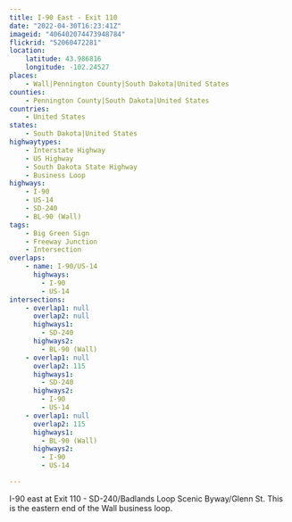 ```yaml
---
title: I-90 East - Exit 110
date: "2022-04-30T16:23:41Z"
imageid: "406402074473948784"
flickrid: "52060472281"
location:
    latitude: 43.986816
    longitude: -102.24527
places:
    - Wall|Pennington County|South Dakota|United States
counties:
    - Pennington County|South Dakota|United States
countries:
    - United States
states:
    - South Dakota|United States
highwaytypes:
    - Interstate Highway
    - US Highway
    - South Dakota State Highway
    - Business Loop
highways:
    - I-90
    - US-14
    - SD-240
    - BL-90 (Wall)
tags:
    - Big Green Sign
    - Freeway Junction
    - Intersection
overlaps:
    - name: I-90/US-14
      highways:
        - I-90
        - US-14
intersections:
    - overlap1: null
      overlap2: null
      highways1:
        - SD-240
      highways2:
        - BL-90 (Wall)
    - overlap1: null
      overlap2: 115
      highways1:
        - SD-240
      highways2:
        - I-90
        - US-14
    - overlap1: null
      overlap2: 115
      highways1:
        - BL-90 (Wall)
      highways2:
        - I-90
        - US-14

---
```

I-90 east at Exit 110 - SD-240/Badlands Loop Scenic Byway/Glenn St.  This is the eastern end of the Wall business loop.